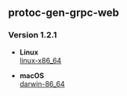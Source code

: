 ## protoc-gen-grpc-web

### Version 1.2.1

* **Linux**  
  [linux-x86_64](https://github.com/grpc/grpc-web/releases/download/1.2.1/protoc-gen-grpc-web-1.2.1-linux-x86_64)


* **macOS**  
  [darwin-86_64](https://github.com/grpc/grpc-web/releases/download/1.2.1/protoc-gen-grpc-web-1.2.1-darwin-x86_64)